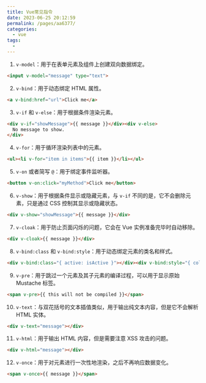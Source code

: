 ```yaml
---
title: Vue常见指令
date: 2023-06-25 20:12:59
permalink: /pages/aa6377/
categories:
  - vue
tags:
  - 
---
```

1. `v-model`：用于在表单元素及组件上创建双向数据绑定。

```HTML
<input v-model="message" type="text">
```

2. `v-bind`：用于动态绑定 HTML 属性。

```HTML
<a v-bind:href="url">Click me</a>
```

3. `v-if` 和 `v-else`：用于根据条件渲染元素。

```HTML
<div v-if="showMessage">{{ message }}</div><div v-else>
  No message to show.
</div>
```

4. `v-for`：用于循环渲染列表中的元素。

```HTML
<ul><li v-for="item in items">{{ item }}</li></ul>
```

5. `v-on` 或者简写 `@`：用于绑定事件监听器。

```HTML
<button v-on:click="myMethod">Click me</button>
```

6. `v-show`：用于根据条件显示或隐藏元素，与 `v-if` 不同的是，它不会删除元素，只是通过 CSS 控制其显示或隐藏状态。

```HTML
<div v-show="showMessage">{{ message }}</div>
```

7. `v-cloak`：用于防止页面闪烁的问题，它会在 Vue 实例准备完毕时自动移除。

```HTML
<div v-cloak>{{ message }}</div>
```

8. `v-bind:class` 和 `v-bind:style`：用于动态绑定元素的类名和样式。

```HTML
<div v-bind:class="{ active: isActive }"></div><div v-bind:style="{ color: activeColor, fontSize: fontSize + 'px' }"></div>
```

9. `v-pre`：用于跳过一个元素及其子元素的编译过程，可以用于显示原始 Mustache 标签。

```HTML
<span v-pre>{{ this will not be compiled }}</span>
```

10. `v-text`：与双花括号的文本插值类似，用于输出纯文本内容，但是它不会解析 HTML 实体。

```HTML
<div v-text="message"></div>
```

11. `v-html`：用于输出 HTML 内容，但是需要注意 XSS 攻击的问题。

```HTML
<div v-html="message"></div>
```

12. `v-once`：用于对元素进行一次性地渲染，之后不再响应数据变化。

```HTML
<span v-once>{{ message }}</span>
```
